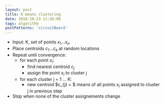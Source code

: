 ```yaml
---
layout: post
title: K-means clustering
date: 2018-10-23 11:26:00
tags: algorithm
postPatterns: 'circuitBoard'
---
```


* Input: K, set of points $x_{1} ... x_{n}$
* Place centroids $c_{1} ... c_{k}$ at random locations
* Repeat until convergence:
    - for each point $x_{i}$:
        * find nearest centroid $c_{j}$
        * assign the point $x_{i}$ to cluster j
    - for each cluster j = 1 ... K:
        * new centroid $c_{j} = $ means of all points $x_{i}$ assigned to cluster j in previous step
* Stop when none of the cluster assignements change
